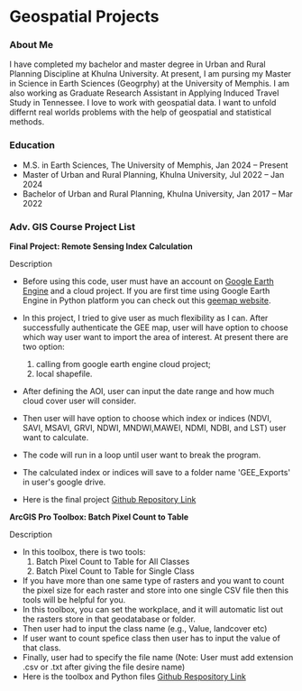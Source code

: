 # Geospatial Projects

### About Me
I have completed my bachelor and master degree in Urban and Rural Planning Discipline at Khulna University. At present, I am pursing my Master in Science in Earth Sciences (Geogrphy) at the University of Memphis. I am also working as Graduate Research Assistant in Applying Induced Travel Study in Tennessee. I love to work with geospatial data. I want to unfold differnt real worlds problems with the help of geospatial and statistical methods.

### Education
- M.S. in Earth Sciences, The University of Memphis, Jan 2024 – Present
- Master of Urban and Rural Planning, Khulna University, Jul 2022 – Jan 2024
- Bachelor of Urban and Rural Planning, Khulna University, Jan 2017 – Mar 2022

### Adv. GIS Course Project List
**Final Project: Remote Sensing Index Calculation**

Description
- Before using this code, user must have an account on [Google Earth Engine](https://code.earthengine.google.com/) and a cloud project. If you are first time using Google Earth Engine in Python platform you can check out this [geemap website](https://geemap.org/installation/).
  
- In this project, I tried to give user as much flexibility as I can. After successfully authenticate the GEE map, user will have option to choose which way user want to import the area of interest. At present there are two option:
    1. calling from google earth engine cloud project;
    2. local shapefile.
  
- After defining the AOI, user can input the date range and how much cloud cover user will consider.
  
- Then user will have option to choose which index or indices (NDVI, SAVI, MSAVI, GRVI, NDWI, MNDWI,MAWEI, NDMI, NDBI, and LST) user want to calculate.
  
- The code will run in a loop until user want to break the program.
  
- The calculated index or indices will save to a folder name 'GEE_Exports' in user's google drive.
  
- Here is the final project [Github Repository Link](https://github.com/luisvillalxv/Adv-GIS-project/blob/246ff7ca2339e710443fe2458a1d7b60543e4d7a/RemoteSensingIndexCalculation.ipynb)

**ArcGIS Pro Toolbox: Batch Pixel Count to Table**

Description
- In this toolbox, there is two tools:
    1. Batch Pixel Count to Table for All Classes
    2. Batch Pixel Count to Table for Single Class
- If you have more than one same type of rasters and you want to count the pixel size for each raster and store into one single CSV file then this tools will be helpful for you.
- In this toolbox, you can set the workplace, and it will automatic list out the rasters store in that geodatabase or folder.
- Then user had to input the class name (e.g., Value, landcover etc)
- If user want to count spefice class then user has to input the value of that class.
- Finally, user had to specify the file name (Note: User must add extension .csv or .txt after giving the file desire name)
- Here is the toolbox and Python files [Github Respository Link](https://github.com/biswasjayanta/Python-For-GeospatialAnalysis/tree/5e9966ec2bdb445308100a1cecd5664bb2adf65a/BatchPixelCountToolbox)
